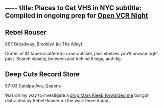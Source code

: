 —--
title: Places to Get VHS in NYC
subtitle: Compiled in ongoing prep for [Open VCR Night](https://geistlist.email/archive/7pm-on-finding-a-lost-magic-school-bus-5347/)
---
## Rebel Rouser
   867 Broadway, Brooklyn (in The Alley)

Crates of $1 tapes scattered in and outside, plus shelves you’ll browse right past. Search closely, between and behind things, and dig.

## Deep Cuts Record Store
   57-03 Catalpa Ave, Queens

Was on my way to investigate a [drop Mark Kleeb forwarded me](https://www.instagram.com/p/CnumeetOkJG/) but got distracted by Rebel Rouser on the walk there today.
